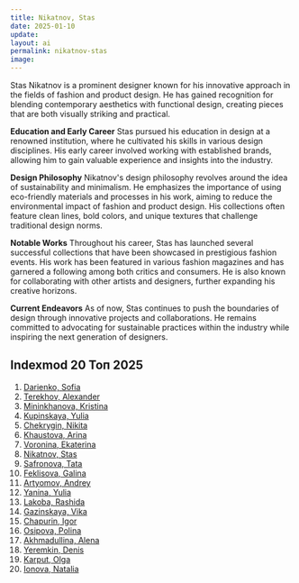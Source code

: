 ```yaml
---
title: Nikatnov, Stas
date: 2025-01-10
update:
layout: ai
permalink: nikatnov-stas
image:
---
```


Stas Nikatnov is a prominent designer known for his innovative approach in the fields of fashion and product design. He has gained recognition for blending contemporary aesthetics with functional design, creating pieces that are both visually striking and practical.

**Education and Early Career**
Stas pursued his education in design at a renowned institution, where he cultivated his skills in various design disciplines. His early career involved working with established brands, allowing him to gain valuable experience and insights into the industry.

**Design Philosophy**
Nikatnov's design philosophy revolves around the idea of sustainability and minimalism. He emphasizes the importance of using eco-friendly materials and processes in his work, aiming to reduce the environmental impact of fashion and product design. His collections often feature clean lines, bold colors, and unique textures that challenge traditional design norms.

**Notable Works**
Throughout his career, Stas has launched several successful collections that have been showcased in prestigious fashion events. His work has been featured in various fashion magazines and has garnered a following among both critics and consumers. He is also known for collaborating with other artists and designers, further expanding his creative horizons.

**Current Endeavors**
As of now, Stas continues to push the boundaries of design through innovative projects and collaborations. He remains committed to advocating for sustainable practices within the industry while inspiring the next generation of designers.


## Indexmod 20 Топ 2025

1. [Darienko, Sofia](darienko-sofia)  
2. [Terekhov, Alexander](terekhov-alexander)  
3. [Mininkhanova, Kristina](mininkhanova-kristina)  
4. [Kupinskaya, Yulia](kupinskaya-yulia)  
5. [Chekrygin, Nikita](chekrygin-nikita)  
6. [Khaustova, Arina](khaustova-arina)  
7. [Voronina, Ekaterina](voronina-ekaterina)  
8. [Nikatnov, Stas](nikatnov-stas)  
9. [Safronova, Tata](safronova-tata)  
10. [Feklisova, Galina](feklisova-galina)  
11. [Artyomov, Andrey](artyomov-andrey)  
12. [Yanina, Yulia](yanina-yulia)  
13. [Lakoba, Rashida](lakoba-rashida)  
14. [Gazinskaya, Vika](gazinskaya-vika)  
15. [Chapurin, Igor](chapurin-igor)  
16. [Osipova, Polina](osipova-polina)  
17. [Akhmadullina, Alena](akhmadullina-alena-designer)  
18. [Yeremkin, Denis](yeremkin-denis)  
19. [Karput, Olga](karput-olga)  
20. [Ionova, Natalia](ionova-natalia)  
